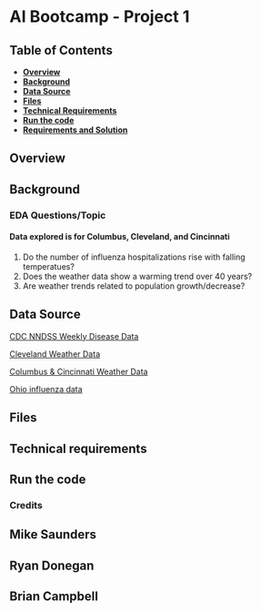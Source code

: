 # AI Bootcamp - Project 1

## Table of Contents
*  [**Overview**](#overview)
*  [**Background**](#background)
*  [**Data Source**](#data-source)
*  [**Files**](#files)
*  [**Technical Requirements**](#technical-requirements)
*  [**Run the code**](#run-the-code)
*  [**Requirements and Solution**](#requirements-and-solution)

## Overview

## Background
### EDA Questions/Topic
#### Data explored is for Columbus, Cleveland, and Cincinnati
1. Do the number of influenza hospitalizations rise with falling temperatues?
2. Does the weather data show a warming trend over 40 years?
3. Are weather trends related to population growth/decrease?

## Data Source

[CDC NNDSS Weekly Disease Data](https://data.cdc.gov/NNDSS/NNDSS-Weekly-Data/x9gk-5huc/about_data)

[Cleveland Weather Data](https://www.weather.gov/wrh/Climate?wfo=cle)

[Columbus & Cincinnati Weather Data](https://www.weather.gov/wrh/Climate?wfo=iln)

[Ohio influenza data](https://odh.ohio.gov/know-our-programs/seasonal-influenza/ohio-flu-activity/ohio-flu-activity)

## Files

## Technical requirements

## Run the code

### Credits
## Mike Saunders
## Ryan Donegan
## Brian Campbell
